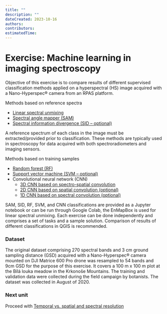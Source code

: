 ```yaml
---
title: ""
description: ""
dateCreated: 2023-10-16
authors:
contributors:
estimatedTime:
---
```


# Exercise: Machine learning in imaging spectroscopy

Objective of this exercise is to compare results of different supervised classification methods applied on a hyperspectral (HS) image acquired with a Nano-Hyperspec® camera from an RPAS platform.

Methods based on reference spectra

* [Linear spectral unmixing](04_time_series_specifics_exercise_subpixel.md)
* [Spectral angle mapper (SAM)](04_time_series_specifics_exercise_sam.ipynb)
* [Spectral information divergence (SID – optional)](04_time_series_specifics_exercise_sid.ipynb)

A reference spectrum of each class in the image must be extracted/provided prior to classification. These methods are typically used in spectroscopy for data acquired with both spectroradiometers and imaging sensors.

Methods based on training samples

* [Random forest (RF)](04_time_series_specifics_exercise_rf.ipynb)
* [Support vector machine (SVM – optional)](04_time_series_specifics_exercise_svm.ipynb)
* Convolutional neural network (CNN)
  - [3D CNN based on spectro-spatial convolution ](04_exercise_cnn_3d.ipynb)
  - [2D CNN based on spatial convolution (optional)](04_exercise_cnn_2d.ipynb)
  - [1D CNN based on spectral convolution (optional)](04_exercise_cnn_1d.ipynb)

SAM, SID, RF, SVM, and CNN classifications are provided as a Jupyter notebook or can be run through Google Colab, the EnMapBox is used for linear spectral unmixing. Each exercise can be done independently and comprises a set of tasks and a sample solution. Comparison of results of different classifications in QGIS is recommended.

### Dataset
The original dataset comprising 270 spectral bands and 3 cm ground sampling distance (GSD) acquired with a Nano-Hyperspec® camera mounted on DJI Matrice 600 Pro drone was resampled to 54 bands and 9cm GSD for the purpose of this exercise. It covers a 100 m x 100 m plot at the Bílá louka meadow in the Krkonoše Mountains. The training and validation data were collected during the field campaign by botanists. The dataset was collected in August of 2020.

### Next unit
Proceed with [Temporal vs. spatial and spectral resolution](../05_specific_resolution_contribution/05_specific_resolution_contribution.md)
